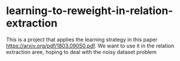 # learning-to-reweight-in-relation-extraction
This is a project that applies the learning strategy in this paper https://arxiv.org/pdf/1803.09050.pdf. 
We want to use it in the relation extraction aree, hoping to deal with the noisy dataset problem

